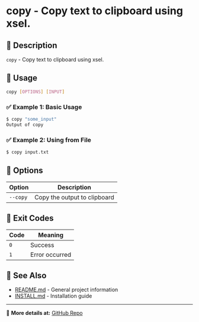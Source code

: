 # copy - Copy text to clipboard using xsel.

## 🔹 Description
`copy` - Copy text to clipboard using xsel.

## 🔹 Usage
```sh
copy [OPTIONS] [INPUT]
```

### **✅ Example 1: Basic Usage**
```sh
$ copy "some_input"
Output of copy
```

### **✅ Example 2: Using from File**
```sh
$ copy input.txt
```

## 🔹 Options
| Option  | Description |
|---------|------------|
| `--copy` | Copy the output to clipboard |

## 🔹 Exit Codes
| Code | Meaning |
|------|---------|
| `0`  | Success |
| `1`  | Error occurred |

## 🔹 See Also
- [README.md](../README.md) - General project information  
- [INSTALL.md](../INSTALL.md) - Installation guide  

---
📌 **More details at:** [GitHub Repo](https://github.com/yourrepo)
